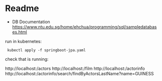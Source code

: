 # Readme

* DB Documentation https://www.ntu.edu.sg/home/ehchua/programming/sql/sampledatabases.html

run in kubernetes:

<code> kubectl apply -f springboot-jpa.yaml </code>

check that is running:

http://localhost:<port>/actors
http://localhost:<port>/film 
http://localhost:<port>/actorinfo 
http://localhost:<port>/actorinfo/search/findByActorsLastName?name=GUINESS

